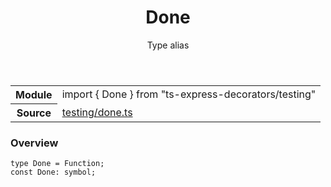 <header class="symbol-info-header">    <h1 id="done">Done</h1>    <label class="symbol-info-type-label type">Type alias</label>      </header>
<section class="symbol-info">      <table class="is-full-width">        <tbody>        <tr>          <th>Module</th>          <td>            <div class="lang-typescript">                <span class="token keyword">import</span> { Done }                 <span class="token keyword">from</span>                 <span class="token string">"ts-express-decorators/testing"</span>                            </div>          </td>        </tr>        <tr>          <th>Source</th>          <td>            <a href="https://romakita.github.io/ts-express-decorators/#//blob/v2.6.4/src/testing/done.ts#L0-L0">                testing/done.ts            </a>        </td>        </tr>                </tbody>      </table>    </section>

### Overview

<pre><code class="typescript-lang">type Done = Function<span class="token punctuation">;</span>
<span class="token keyword">const</span> Done<span class="token punctuation">:</span> symbol<span class="token punctuation">;</span></code></pre>
